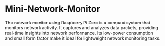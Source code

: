 # Mini-Network-Monitor
The network monitor using Raspberry Pi Zero is a compact system that monitors network activity. It captures and analyzes data packets, providing real-time insights into network performance. Its low-power consumption and small form factor make it ideal for lightweight network monitoring tasks.

